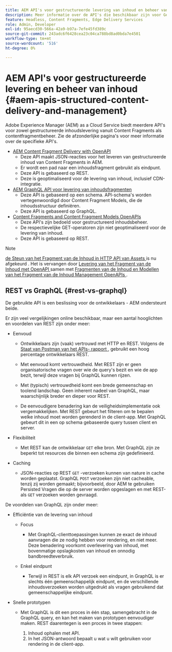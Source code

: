```yaml
---
title: AEM API's voor gestructureerde levering van inhoud en beheer van contentfragmenten
description: Meer informatie over de API's die beschikbaar zijn voor Gestructureerde levering van inhoud en beheer van contentfragmenten
feature: Headless, Content Fragments, Edge Delivery Services
role: Admin, Developer
exl-id: 95aecd30-566a-42a9-b97a-7efe45fd389c
source-git-commit: 243adc6f6428cea23c04ca788bd8ad0bda7e4501
workflow-type: tm+mt
source-wordcount: '516'
ht-degree: 0%

---
```


# AEM API&#39;s voor gestructureerde levering en beheer van inhoud {#aem-apis-structured-content-delivery-and-management}

Adobe Experience Manager (AEM) as a Cloud Service biedt meerdere API&#39;s voor zowel gestructureerde inhoudslevering vanuit Content Fragments als contentfragmentbeheer. Zie de afzonderlijke pagina&#39;s voor meer informatie over de specifieke API&#39;s.

* [AEM Content Fragment Delivery with OpenAPI](/help/headless/aem-content-fragment-delivery-with-openapi.md)
   * Deze API maakt JSON-reacties voor het leveren van gestructureerde inhoud van Content Fragments in AEM.
   * Er wordt een pad naar een inhoudsfragment gebruikt als eindpunt.
   * Deze API is gebaseerd op REST.
   * Deze is geoptimaliseerd voor de levering van inhoud, inclusief CDN-integratie.
* [AEM GraphQL API voor levering van inhoudsfragmenten](/help/headless/graphql-api/content-fragments.md)
   * Deze API is gebaseerd op een schema. API-schema&#39;s worden vertegenwoordigd door Content Fragment Models, die de inhoudsstructuur definiëren.
   * Deze API is gebaseerd op GraphQL.
* [Content Fragments and Content Fragment Models OpenAPIs](/help/headless/content-fragment-openapis.md)
   * Deze API&#39;s zijn bedoeld voor gestructureerd inhoudsbeheer.
   * De respectievelijke GET-operatoren zijn niet geoptimaliseerd voor de levering van inhoud.
   * Deze API is gebaseerd op REST.

>[!NOTE]
>
>[ de Steun van het Fragment van de Inhoud in HTTP API van Assets ](/help/assets/content-fragments/assets-api-content-fragments.md) is nu afgekeurd [ ](/help/release-notes/deprecated-removed-features.md). Het is vervangen door [ Levering van het Fragment van de Inhoud met OpenAPI ](/help/headless/aem-content-fragment-delivery-with-openapi.md) samen met [ Fragmenten van de Inhoud en Modellen van het Fragment van de Inhoud Management OpenAPIs ](/help/headless/content-fragment-openapis.md).

## REST vs GraphQL {#rest-vs-graphql}

De gebruikte API is een beslissing voor de ontwikkelaars - AEM ondersteunt beide.

Er zijn veel vergelijkingen online beschikbaar, maar een aantal hooglichten en voordelen van REST zijn onder meer:

* Eenvoud

   * Ontwikkelaars zijn (vaak) vertrouwd met HTTP en REST. Volgens de [ Staat van Postman van het APIs- rapport ](https://www.postman.com/state-of-api/), gebruikt een hoog percentage ontwikkelaars REST.

   * Met eenvoud komt vertrouwdheid. Met REST zijn er geen organisatorische vragen over wie de query&#39;s bezit en wie de app bezit, terwijl deze vragen bij GraphQL kunnen rijzen.

   * Met (typisch) vertrouwdheid komt een brede gemeenschap en toolend landschap. Geen inherent nadeel van GraphQL, maar waarschijnlijk breder en dieper voor REST.

   * De eenvoudigere benadering kan de veiligheidsimplementatie ook vergemakkelijken. Met REST gebeurt het filteren om te bepalen welke inhoud moet worden gerenderd in de client-app. Met GraphQL gebeurt dit in een op schema gebaseerde query tussen client en server.

* Flexibiliteit

   * Met REST kan de ontwikkelaar `GET` elke bron. Met GraphQL zijn ze beperkt tot resources die binnen een schema zijn gedefinieerd.

* Caching

   * JSON-reacties op REST `GET` -verzoeken kunnen van nature in cache worden geplaatst. GraphQL `POST` verzoeken zijn niet cacheable, tenzij zij worden gemaakt; bijvoorbeeld, door AEM te gebruiken Persisted Vragen die op de server worden opgeslagen en met REST-als `GET` verzoeken worden gevraagd.

De voordelen van GraphQL zijn onder meer:

* Efficiëntie van de levering van inhoud

   * Focus

      * Met GraphQL-clienttoepassingen kunnen ze exact de inhoud aanvragen die ze nodig hebben voor rendering, en niet meer. Deze benadering voorkomt overlevering van inhoud, met bovenmatige opslagkosten van inhoud en onnodig bandbreedteverbruik.

   * Enkel eindpunt

      * Terwijl in REST is elk API verzoek een eindpunt, in GraphQL is er slechts één gemeenschappelijk eindpunt, en de verschillende inhoudsverzoeken worden uitgedrukt als vragen gebruikend dat gemeenschappelijke eindpunt.

* Snelle prototypen

   * Met GraphQL is dit een proces in één stap, samengebracht in de GraphQL query, en kan het maken van prototypen eenvoudiger maken. REST daarentegen is een proces in twee stappen:

      1. Inhoud ophalen met API.
      2. In het JSON-antwoord bepaalt u wat u wilt gebruiken voor rendering in de client-app.
